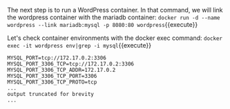The next step is to run a WordPress container. In that command, we will link the wordpress container with the mariadb container:
`docker run -d --name wordpress --link mariadb:mysql -p 8080:80 wordpress`{{execute}}

Let's check container environments with the docker exec command:
`docker exec -it wordpress env|grep -i mysql`{{execute}}

```
MYSQL_PORT=tcp://172.17.0.2:3306
MYSQL_PORT_3306_TCP=tcp://172.17.0.2:3306
MYSQL_PORT_3306_TCP_ADDR=172.17.0.2
MYSQL_PORT_3306_TCP_PORT=3306
MYSQL_PORT_3306_TCP_PROTO=tcp
...
output truncated for brevity
...
```